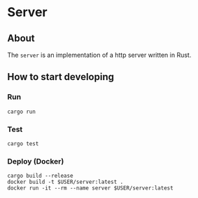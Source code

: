 # Server

## About
The `server` is an implementation of a http server written in Rust.


## How to start developing

### Run
```shell
cargo run
```

### Test
```shell
cargo test
```

### Deploy (Docker)
```shell
cargo build --release
docker build -t $USER/server:latest .
docker run -it --rm --name server $USER/server:latest
```

